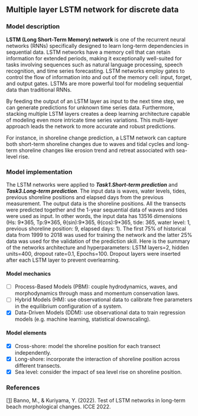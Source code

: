 ## Multiple layer LSTM network for discrete data
### Model description
**LSTM (Long Short-Term Memory) network** is one of the recurrent neural networks (RNNs) specifically designed to learn long-term dependencies in sequential data. LSTM networks have a memory cell that can retain information for extended periods, making it exceptionally well-suited for tasks involving sequences such as natural language processing, speech recognition, and time series forecasting. LSTM networks employ gates to control the flow of information into and out of the memory cell: input, forget, and output gates. LSTMs are more powerful tool for modeling sequential data than traditional RNNs.

By feeding the output of an LSTM layer as input to the next time step, we can generate predictions for unknown time series data. Furthermore, stacking multiple LSTM layers creates a deep learning architecture capable of modeling even more intricate time series variations. This multi-layer approach leads the network to more accurate and robust predictions.

For instance, in shoreline change prediction, a LSTM network can capture both short-term shoreline changes due to waves and tidal cycles and long-term shoreline changes like erosion trend and retreat associated with sea-level rise.

### Model implementation

The LSTM networks were applied to ***Task1.Short-term prediction*** and ***Task3.Long-term prediction***. The input data is waves, water levels, tides, previous shoreline positions and elapsed days from the previous measurement. The output data is the shoreline positions. All the transects were predicted together and the 1-year sequential data of waves and tides were used as input. In other words, the input data has 13516 dimensions (Hs: 9\*365, Tp:9\*365, θ(sin):9\*365, θ(cos):9\*365, tide: 365, water level: 1, previous shoreline position: 9, elapsed days: 1). The first 75% of historical data from 1999 to 2018 was used for training the network and the latter 25% data was used for the validation of the prediction skill. Here is the summary of the networks architecture and hyperparameters: LSTM layers=2, hidden units=400, dropout rate=0.1, Epochs=100. Dropout layers were inserted after each LSTM layer to prevent overlearning.

#### Model mechanics
- [ ] Process-Based Models (PBM): couple hydrodynamics, waves, and morphodynamics through mass and momentum conservation laws.
- [ ] Hybrid Models (HM): use observational data to calibrate free parameters in the equilibrium configuration of a system.
- [x] Data-Driven Models (DDM): use observational data to train regression models (e.g. machine learning, statistical downscaling).
#### Model elements
- [x] Cross-shore: model the shoreline position for each transect independently.
- [x] Long-shore: incorporate the interaction of shoreline position across different transects.
- [x] Sea level: consider the impact of sea level rise on shoreline position.

### References
[[1]()]
Banno, M., & Kuriyama, Y. (2022). Test of LSTM networks in long-term beach morphological changes. ICCE 2022.
